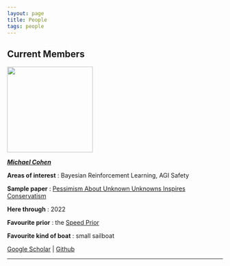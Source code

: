 ```yaml
---
layout: page
title: People
tags: people
---
```


## Current Members

<img src="../public/image/michaelcohen.jpg" width="200">

[***Michael Cohen***](https://www.michael-k-cohen.com)

**Areas of interest** : Bayesian Reinforcement Learning, AGI Safety

**Sample paper** : [Pessimism About Unknown Unknowns Inspires Conservatism](https://pdfs.semanticscholar.org/cece/bc0c325a9fc58e78d82a42c8b3f2d9bce769.pdf)

**Here through** : 2022

**Favourite prior** : the [Speed Prior](https://arxiv.org/abs/1604.03343)

**Favourite kind of boat** : small sailboat

[Google Scholar](https://scholar.google.com/citations?user=dwwuO3UAAAAJ&hl=en) \| [Github](https://github.com/mkc1000/)

---

<!-- ## Left Us in etc. -->

<!-- ## Left Us in 2021 -->

<!-- ## Left Us in 2020 -->

